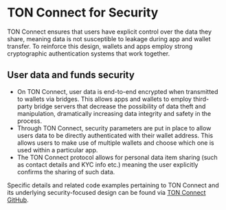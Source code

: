 # TON Connect for Security

TON Connect ensures that users have explicit control over the data they share, meaning data is not susceptible to leakage during app and wallet transfer. To reinforce this design, wallets and apps employ strong cryptographic authentication systems that work together.

## User data and funds security

- On TON Connect, user data is end-to-end encrypted when transmitted to wallets via bridges. This allows apps and wallets to employ third-party bridge servers that decrease the possibility of data theft and manipulation, dramatically increasing data integrity and safety in the process.
- Through TON Connect, security parameters are put in place to allow users data to be directly authenticated with their wallet address. This allows users to make use of multiple wallets and choose which one is used within a particular app.
- The TON Connect protocol allows for personal data item sharing (such as contact details and KYC info etc.) meaning the user explicitly confirms the sharing of such data.

Specific details and related code examples pertaining to TON Connect and its underlying security-focused design can be found via [TON Connect GitHub](https://github.com/ton-connect/).

